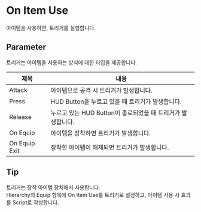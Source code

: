 # On Item Use

아이템을 사용하면, 트리거를 실행합니다.


## Parameter

트리거는 아이템을 사용하는 방식에 대한 타입을 제공합니다.

| **제목**        | **내용**                                 |
|---------------|----------------------------------------|
| Attack        | 아이템으로 공격 시 트리거가 발생합니다.                 |
| Press         | HUD Button을 누르고 있을 때 트리거가 발생합니다.       |
| Release       | 누르고 있는 HUD Button이 종료되었을 때 트리거가 발생합니다. |
| On Equip      | 아이템을 장착하면 트리거가 발생합니다.                  |
| On Equip Exit | 장착한 아이템이 해제되면 트리거가 발생합니다.              |


## Tip
트리거는 장착 아이템 장치에서 사용합니다.  
Hierarchy의 Equip 항목에 On Item Use를 트리거로 설정하고, 아이템 사용 시 효과를 Script로 작성합니다.